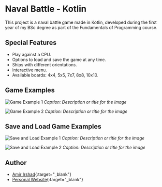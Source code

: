 # Naval Battle - Kotlin

This project is a naval battle game made in Kotlin, developed during the first year of my BSc degree as part of the Fundamentals of Programming course.

## Special Features

- Play against a CPU.
- Options to load and save the game at any time.
- Ships with different orientations.
- Interactive menu.
- Available boards: 4x4, 5x5, 7x7, 8x8, 10x10.

## Game Examples

![Game Example 1](game-example-1.jpg)
*Caption: Description or title for the image*

![Game Example 2](game-example-2.jpg)
*Caption: Description or title for the image*

## Save and Load Game Examples

![Save and Load Example 1](save-load-example-1.jpg)
*Caption: Description or title for the image*

![Save and Load Example 2](save-load-example-2.jpg)
*Caption: Description or title for the image*

## Author

- [Amir Irshad](https://github.com/amirajij){:target="_blank"}
- [Personal Website](https://amirajij.github.io/){:target="_blank"}
